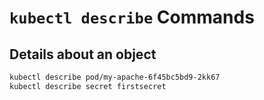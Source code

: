 # `kubectl describe` Commands

## Details about an object

```bash
kubectl describe pod/my-apache-6f45bc5bd9-2kk67
kubectl describe secret firstsecret
```
